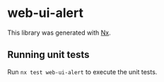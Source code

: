 # web-ui-alert

This library was generated with [Nx](https://nx.dev).

## Running unit tests

Run `nx test web-ui-alert` to execute the unit tests.
